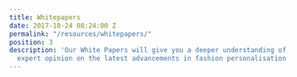```yaml
---
title: Whitepapers
date: 2017-10-24 08:24:00 Z
permalink: "/resources/whitepapers/"
position: 3
description: 'Our White Papers will give you a deeper understanding of Dressipi and
  expert opinion on the latest advancements in fashion personalisation. '
---
```


